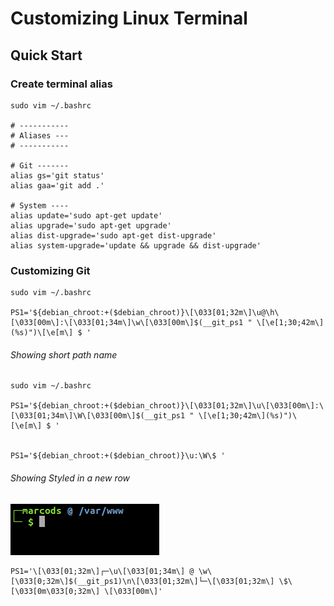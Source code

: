 # Customizing Linux Terminal

## Quick Start

### Create terminal alias

```
sudo vim ~/.bashrc

# -----------
# Aliases ---
# -----------

# Git -------
alias gs='git status'
alias gaa='git add .' 

# System ----
alias update='sudo apt-get update'
alias upgrade='sudo apt-get upgrade'
alias dist-upgrade='sudo apt-get dist-upgrade'
alias system-upgrade='update && upgrade && dist-upgrade'
```

### Customizing Git 

```
sudo vim ~/.bashrc

PS1='${debian_chroot:+($debian_chroot)}\[\033[01;32m\]\u@\h\[\033[00m\]:\[\033[01;34m\]\w\[\033[00m\]$(__git_ps1 " \[\e[1;30;42m\](%s)")\[\e[m\] $ '
```

###### Showing short path name

```
sudo vim ~/.bashrc

PS1='${debian_chroot:+($debian_chroot)}\[\033[01;32m\]\u\[\033[00m\]:\[\033[01;34m\]\W\[\033[00m\]$(__git_ps1 " \[\e[1;30;42m\](%s)")\[\e[m\] $ '


PS1='${debian_chroot:+($debian_chroot)}\u:\W\$ '
```

###### Showing Styled in a new row
![](https://github.com/marcoafsilva/txt/blob/master/prints/style-3.png?raw=true)

```
PS1='\[\033[01;32m\]┌─\u\[\033[01;34m\] @ \w\[\033[0;32m\]$(__git_ps1)\n\[\033[01;32m\]└─\[\033[01;32m\] \$\[\033[0m\033[0;32m\] \[\033[00m\]'
```